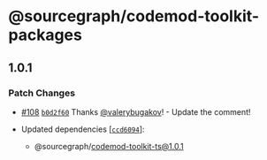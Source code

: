 # @sourcegraph/codemod-toolkit-packages

## 1.0.1

### Patch Changes

- [#108](https://github.com/sourcegraph/codemod/pull/108) [`b0d2f60`](https://github.com/sourcegraph/codemod/commit/b0d2f60f048356bd25e1618ea75a851a793795c8) Thanks [@valerybugakov](https://github.com/valerybugakov)! - Update the comment!

- Updated dependencies [[`ccd6094`](https://github.com/sourcegraph/codemod/commit/ccd609477067f3f4ab26dc7065d125dd6e06c6c6)]:
  - @sourcegraph/codemod-toolkit-ts@1.0.1
